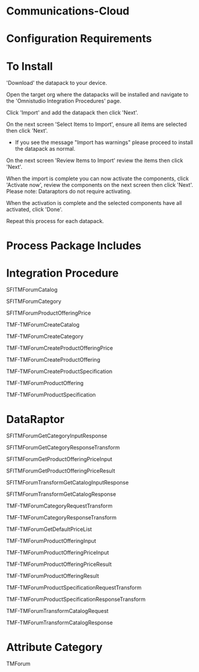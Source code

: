 # Communications-Cloud

# Configuration Requirements

# To Install

'Download' the datapack to your device.

Open the target org where the datapacks will be installed and navigate to the 'Omnistudio Integration Procedures' page.

Click 'Import' and add the datapack then click 'Next'.

On the next screen 'Select Items to Import', ensure all items are selected then click 'Next'.
 - If you see the message "Import has warnings" please proceed to install the datapack as normal.

On the next screen 'Review Items to Import' review the items then click 'Next'.

When the import is complete you can now activate the components, click 'Activate now', review the components on the next screen then click 'Next'.
Please note: Dataraptors do not require activating.

When the activation is complete and the selected components have all activated, click 'Done'.

Repeat this process for each datapack.

# Process Package Includes
# Integration Procedure 
SFITMForumCatalog

SFITMForumCategory

SFITMForumProductOfferingPrice

TMF-TMForumCreateCatalog

TMF-TMForumCreateCategory

TMF-TMForumCreateProductOfferingPrice

TMF-TMForumCreateProductOffering

TMF-TMForumCreateProductSpecification

TMF-TMForumProductOffering

TMF-TMForumProductSpecification

# DataRaptor 
SFITMForumGetCategoryInputResponse

SFITMForumGetCategoryResponseTransform

SFITMForumGetProductOfferingPriceInput

SFITMForumGetProductOfferingPriceResult

SFITMForumTransformGetCatalogInputResponse

SFITMForumTransformGetCatalogResponse

TMF-TMForumCategoryRequestTransform

TMF-TMForumCategoryResponseTransform

TMF-TMForumGetDefaultPriceList

TMF-TMForumProductOfferingInput

TMF-TMForumProductOfferingPriceInput

TMF-TMForumProductOfferingPriceResult

TMF-TMForumProductOfferingResult

TMF-TMForumProductSpecificationRequestTransform

TMF-TMForumProductSpecificationResponseTransform

TMF-TMForumTransformCatalogRequest

TMF-TMForumTransformCatalogResponse

# Attribute Category
TMForum
